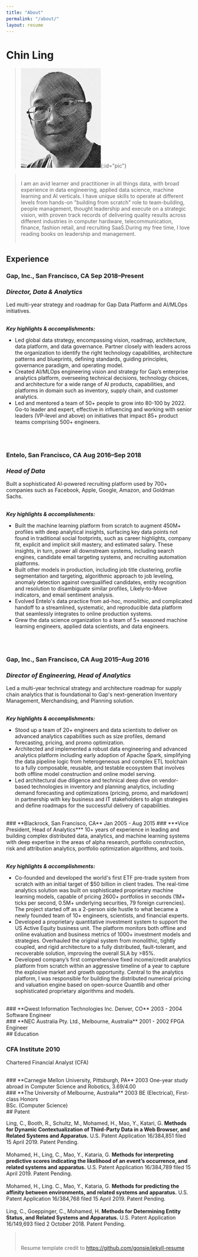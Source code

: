 ```yaml
---
title: "About"
permalink: "/about/"
layout: resume
---
```


# Chin Ling

> ![My Photo](/assets/about/my_photo.png){:id="pic"}

> <br>I am an avid learner and practitioner in all things data, with broad experience in data engineering, applied data science, machine learning and AI verticals. I have unique skills to operate at different levels from hands-on "building from scratch" role to team-building, people management, thought leadership and execute on a strategic vision, with proven track records of delivering quality results across different industries in computer hardware, telecommunication, finance, fashion retail, and recruiting SaaS.During my free time, I love reading books on leadership and management.<br><br>

## Experience

### **Gap, Inc., San Francisco, CA** <span>Sep 2018&ndash;Present</span>
### ***Director, Data & Analytics***
Led multi-year strategy and roadmap for Gap Data Platform and AI/MLOps initiatives.<br><br>

***Key highlights & accomplishments:***
- Led global data strategy, encompassing vision, roadmap, architecture, data platform, and data governance. Partner closely with leaders across the organization to identify the right technology capabilities, architecture patterns and blueprints, defining standards, guiding principles, governance paradigm, and operating model.
- Created AI/MLOps engineering vision and strategy for Gap’s enterprise analytics platform, overseeing technical decisions, technology choices, and architecture for a wide range of AI products, capabilities, and platforms in domain such as inventory, supply chain, and customer analytics.
- Led and mentored a team of 50+ people to grow into 80-100 by 2022. Go-to leader and expert, effective in influencing and working with senior leaders (VP-level and above) on initiatives that impact 85+ product teams comprising 500+ engineers.

<br><br>
### **Entelo, San Francisco, CA** <span>Aug 2016&ndash;Sep 2018</span>
### ***Head of Data***
Built a sophisticated AI-powered recruiting platform used by 700+ companies such as Facebook, Apple, Google, Amazon, and Goldman Sachs.<br><br>

***Key highlights & accomplishments:***
- Built the machine learning platform from scratch to augment 450M+ profiles with deep analytical insights, surfacing key data points not found in traditional social footprints, such as career highlights, company fit, explicit and implicit skill mastery, and estimated salary. These insights, in turn, power all downstream systems, including search engines, candidate email targeting systems, and recruiting automation platforms.
- Built other models in production, including job title clustering, profile segmentation and targeting, algorithmic approach to job leveling, anomaly detection against overqualified candidates, entity recognition and resolution to disambiguate similar profiles, Likely-to-Move indicators, and email sentiment analysis.
- Evolved Entelo's data practice from ad-hoc, monolithic, and complicated handoff to a streamlined, systematic, and reproducible data platform that seamlessly integrates to online production systems.
- Grew the data science organization to a team of 5+ seasoned machine learning engineers, applied data scientists, and data engineers. 

<br><br>
### **Gap, Inc., San Francisco, CA** <span>Aug 2015&ndash;Aug 2016</span>
### ***Director of Engineering, Head of Analytics***
Led a multi-year technical strategy and architecture roadmap for supply chain analytics that is foundational to Gap's next-generation Inventory Management, Merchandising, and Planning solution.<br><br>

***Key highlights & accomplishments:***
- Stood up a team of 20+ engineers and data scientists to deliver on advanced analytics capabilities such as size profiles, demand forecasting, pricing, and promo optimization.
- Architected and implemented a robust data engineering and advanced analytics platform including early adoption of Apache Spark, simplifying the data pipeline logic from heterogeneous and complex ETL toolchain to a fully composable, reusable, and testable ecosystem that involves both offline model construction and online model serving.
- Led architectural due diligence and technical deep dive on vendor-based technologies in inventory and planning analytics, including demand forecasting and optimizations (pricing, promo, and markdown) in partnership with key business and IT stakeholders to align strategies and define roadmaps for the successful delivery of capabilities.

<br>
### **Blackrock, San Francisco, CA** <span>Jan 2005 - Aug 2015</span>
### ***Vice President, Head of Analytics***
10+ years of experience in leading and building complex distributed data, analytics, and machine learning systems with deep expertise in the areas of alpha research, portfolio construction, risk and attribution analytics, portfolio optimization algorithms, and tools.<br><br>

***Key highlights & accomplishments:***
- Co-founded and developed the world's first ETF pre-trade system from scratch with an initial target of $50 billion in client trades. The real-time analytics solution was built on sophisticated proprietary machine learning models, capable of pricing 2600+ portfolios in seconds (1M+ ticks per second, 0.5M+ underlying securities, 79 foreign currencies). The project started off as a 2-person side hustle to what became a newly founded team of 10+ engineers, scientists, and financial experts.
- Developed a proprietary quantitative investment system to support the US Active Equity business unit. The platform monitors both offline and online evaluation and business metrics of 1000+ investment models and strategies. Overhauled the original system from monolithic, tightly coupled, and rigid architecture to a fully distributed, fault-tolerant, and recoverable solution, improving the overall SLA by >85%.
- Developed company’s first comprehensive fixed income/credit analytics platform from scratch within an aggressive timeline of a year to capture the explosive market and growth opportunity. Central to the analytics platform, I was responsible for building the distributed numerical pricing and valuation engine based on open-source Quantlib and other sophisticated proprietary algorithms and models.

<br>
### **Qwest Information Technologies Inc. Denver, CO** <span>2003 - 2004</span>
Software Engineer

<br>
### **NEC Australia Pty. Ltd., Melbourne, Australia** <span>2001 - 2002</span>
FPGA Engineer


<br>
## Education

### **CFA Institute** <span>2010</span>
Chartered Financial Analyst (CFA)

<br>
### **Carnegie Mellon University, Pittsburgh, PA** <span>2003</span>
One-year study abroad in Computer Science and Robotics, 3.69/4.00

<br>
### **The University of Melbourne, Australia** <span>2003</span>
BE (Electrical), First-class Honors <br>
BSc. (Computer Science)


<br>
## Patent

Ling, C., Booth, R., Schultz, M., Mohamed, H., Mao, Y., Katari, G. **Methods for Dynamic Contextualization of Third-Party Data in a Web Browser, and Related Systems and Apparatus.** U.S. Patent Application 16/384,851 filed 15 April 2019. Patent Pending.
<br><br>
Mohamed, H., Ling, C., Mao, Y., Kataria, G. **Methods for interpreting predictive scores indicating the likelihood of an event’s occurrence, and related systems and apparatus.** U.S. Patent Application 16/384,789 filed 15 April 2019. Patent Pending.
<br><br>
Mohamed, H., Ling. C., Mao, Y., Kataria, G. **Methods for predicting the affinity between environments, and related systems and apparatus.** U.S. Patent Application 16/384,768 filed 15 April 2019. Patent Pending.
<br><br>
Ling, C., Goeppinger, C., Mohamed, H. **Methods for Determining Entity Status, and Related Systems and Apparatus.** U.S. Patent Application 16/149,693 filed 2 October 2018. Patent Pending.



> <br><br>Resume template credit to https://github.com/gonsie/jekyll-resume
